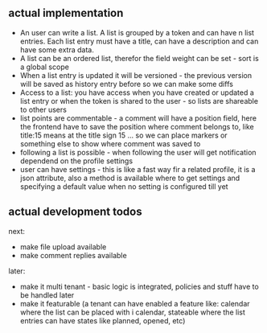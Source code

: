 ## actual implementation

- An user can write a list. A list is grouped by a token and can have n list entries. Each list entry must have a title, can have
a description and can have some extra data.
- A list can be an ordered list, therefor the field weight can be set - sort is a global scope
- When a list entry is updated it will be versioned - the previous version will be saved as history entry before so we can make some diffs
- Access to a list: you have access when you have created or updated a list entry or when the token is shared to the user - so lists are shareable to other users
- list points are commentable - a comment will have a position field, here the frontend have to save the position where comment belongs to, like title:15 means at the title sign 15 ... so we can place markers or something else to show where comment was saved to
- following a list is possible - when following the user will get notification dependend on the profile settings
- user can have settings - this is like a fast way fir a related profile, it is a json attribute, also a method is available where to get settings and specifying a default value when no setting is configured till yet 

## actual development todos

next:

- make file upload available
- make comment replies available

later:

- make it multi tenant - basic logic is integrated, policies and stuff have to be handled later
- make it featurable (a tenant can have enabled a feature like: calendar where the list can be placed with i calendar, stateable where the list entries can have states like planned, opened, etc)


